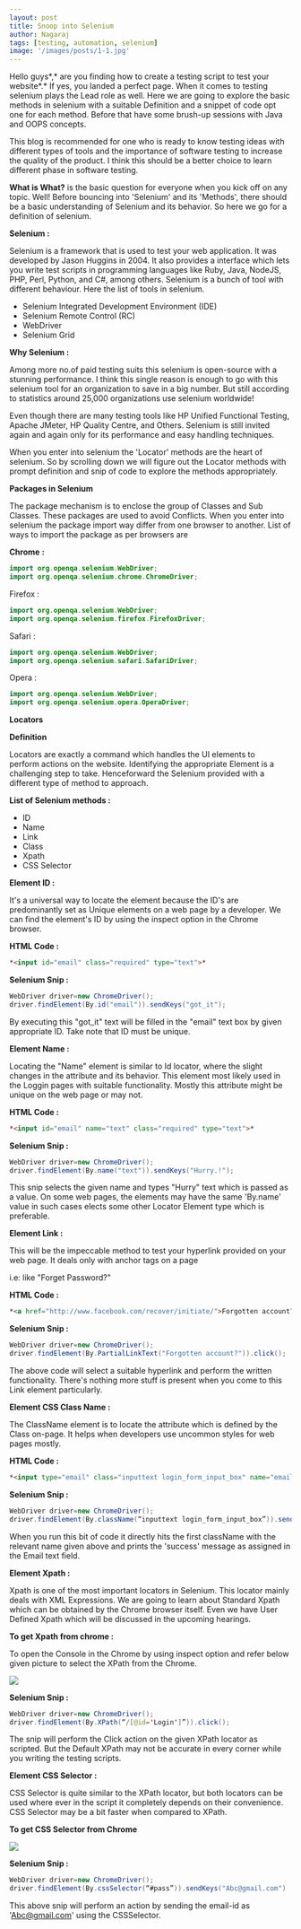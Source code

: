 ```yaml
---
layout: post
title: Snoop into Selenium
author: Nagaraj
tags: [testing, automation, selenium]
image: '/images/posts/1-1.jpg'
---
```


Hello guys*,* are you finding how to create a testing script to test your website*.* If yes, you landed a perfect page. When it comes to testing selenium plays the Lead role as well. Here we are going to explore the basic methods in selenium with a suitable Definition and a snippet of code opt one for each method. Before that have some brush-up sessions with Java and OOPS concepts.

This blog is recommended for one who is ready to know testing ideas with different types of tools and the importance of software testing to increase the quality of the product. I think this should be a better choice to learn different phase in software testing.

**What is What?** is the basic question for everyone when you kick off on any topic. Well! Before bouncing into 'Selenium' and its 'Methods', there should be a basic understanding of Selenium and its behavior. So here we go for a definition of selenium.

**Selenium :**

Selenium is a framework that is used to test your web application. It was developed by Jason Huggins in 2004. It also provides a interface which lets you write test scripts in programming languages like Ruby, Java, NodeJS, PHP, Perl, Python, and C#, among others. Selenium is a bunch of tool with different behaviour. Here the list of tools in selenium.

- Selenium Integrated Development Environment (IDE)
- Selenium Remote Control (RC)
- WebDriver
- Selenium Grid

**Why Selenium :**

Among more no.of paid testing suits this selenium is open-source with a stunning performance. I think this single reason is enough to go with this selenium tool for an organization to save in a big number. But still according to statistics around 25,000 organizations use selenium worldwide!

Even though there are many testing tools like HP Unified Functional Testing, Apache JMeter, HP Quality Centre, and Others. Selenium is still invited again and again only for its performance and easy handling techniques.

When you enter into selenium the 'Locator' methods are the heart of selenium. So by scrolling down we will figure out the Locator methods with prompt definition and snip of code to explore the methods appropriately.

**Packages in Selenium**

The package mechanism is to enclose the group of Classes and Sub Classes. These packages are used to avoid Conflicts. When you enter into selenium the package import way differ from one browser to another. List of ways to import the package as per browsers are 

**Chrome** **:**

```java
import org.openqa.selenium.WebDriver;
import org.openqa.selenium.chrome.ChromeDriver;
```

Firefox :

```java
import org.openqa.selenium.WebDriver;
import org.openqa.selenium.firefox.FirefoxDriver;
```

Safari :

```java
import org.openqa.selenium.WebDriver;
import org.openqa.selenium.safari.SafariDriver;
```

Opera :

```java
import org.openqa.selenium.WebDriver;
import org.openqa.selenium.opera.OperaDriver;
```

**Locators**

**Definition** 

Locators are exactly a command which handles the UI elements to perform actions on the website. Identifying the appropriate Element is a challenging step to take. Henceforward the Selenium provided with a different type of method to approach.

**List of Selenium methods :**

- ID
- Name
- Link
- Class
- Xpath
- CSS Selector

**Element ID :**

It's a universal way to locate the element because the ID's are predominantly set as Unique elements on a web page by a developer. We can find the element's ID by using the inspect option in the Chrome browser.

**HTML Code :**

```html
*<input id="email" class="required" type="text">*
```
**Selenium Snip :**

```java
WebDriver driver=new ChromeDriver();
driver.findElement(By.id("email")).sendKeys("got_it");
```

By executing this "got_it" text will be filled in the "email" text box by given appropriate ID. Take note that ID must be unique.

**Element Name :**

Locating the "Name" element is similar to Id locator, where the slight changes in the attribute and its behavior. This element most likely used in the Loggin pages with suitable functionality. Mostly this attribute might be unique on the web page or may not.

**HTML Code :**

```html
*<input id="email" name="text" class="required" type="text">*
```

**Selenium Snip :**

```java
WebDriver driver=new ChromeDriver();
driver.findElement(By.name("text")).sendKeys("Hurry.!");
```

This snip selects the given name and types "Hurry" text which is passed as a value. On some web pages, the elements may have the same 'By.name' value in such cases elects some other Locator Element type which is preferable.

**Element Link :**

This will be the impeccable method to test your hyperlink provided on your web page. It deals only with anchor tags on a page

i.e: like "Forget Password?"

**HTML Code :**

```html
*<a href="http://www.facebook.com/recover/initiate/">Forgotten account?</a>*
```

**Selenium Snip :**

```java
WebDriver driver=new ChromeDriver();
driver.findElement(By.PartialLinkText("Forgotten account?")).click();
```

The above code will select a suitable hyperlink and perform the written functionality. There's nothing more stuff is present when you come to this Link element particularly.

**Element CSS Class Name :**

The ClassName element is to locate the attribute which is defined by the Class on-page. It helps when developers use uncommon styles for web pages mostly.

**HTML Code :**

```html
*<input type="email" class="inputtext login_form_input_box" name="email" id="email" data-testid="royal_email">*
```

**Selenium Snip :**

```java
WebDriver driver=new ChromeDriver();
driver.findElement(By.className(“inputtext login_form_input_box”)).sendKeys("Success");
```

When you run this bit of code it directly hits the first className with the relevant name given above and prints the 'success' message as assigned in the Email text field.

**Element Xpath :**

Xpath is one of the most important locators in Selenium. This locator mainly deals with XML Expressions. We are going to learn about Standard Xpath which can be obtained by the Chrome browser itself. Even we have User Defined Xpath which will be discussed in the upcoming hearings.

**To get Xpath from chrome :**

To open the Console in the Chrome by using inspect option and refer below given picture to select the XPath from the Chrome.

<img src="\images\pages\Xpath_selection.png">


**Selenium Snip :**

```java
WebDriver driver=new ChromeDriver();
driver.findElement(By.XPath(“/[@id='Login']”)).click();
```

The snip will perform the Click action on the given XPath locator as scripted. But the Default XPath may not be accurate in every corner while you writing the testing scripts.

**Element CSS Selector :**

CSS Selector is quite similar to the XPath locator, but both locators can be used where ever in the script it completely depends on their convenience. CSS Selector may be a bit faster when compared to XPath.

**To get CSS Selector from Chrome**

<img src="\images\pages\CSSSelector.png">

**Selenium Snip :**

```java
WebDriver driver=new ChromeDriver();
driver.findElement(By.cssSelector(“#pass”)).sendKeys("Abc@gmail.com")
```

This above snip will perform an action by sending the email-id as 'Abc@gmail.com' using the CSSSelector.